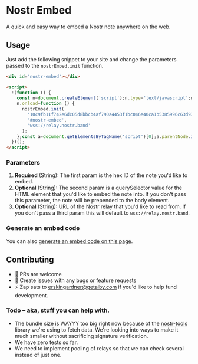 # Nostr Embed

A quick and easy way to embed a Nostr note anywhere on the web.

## Usage

Just add the following snippet to your site and change the parameters passed to the `nostrEmbed.init` function.

```html
<div id="nostr-embed"></div>

<script>
  !(function () {
    const n=document.createElement('script');n.type='text/javascript';n.async=!0;n.src='https://cdn.jsdelivr.net/gh/nostrband/nostr-embed@latest/dist/nostr-embed.js';
    n.onload=function () {
      nostrEmbed.init(
        '10c9fb11f742e6dc05d8bbcb4af790a4453f1bc046e40ca1b5385996c63d93ba',
        '#nostr-embed',
        'wss://relay.nostr.band'
      );
    };const a=document.getElementsByTagName('script')[0];a.parentNode.insertBefore(n, a);
  })();
</script>
```

### Parameters
1. **Required** (String): The first param is the hex ID of the note you'd like to embed.
2. **Optional** (String): The second param is a querySelector value for the HTML element that you'd like to embed the note into. If you don't pass this parameter, the note will be prepended to the body element.
3. **Optional** (String): URL of the Nostr relay that you'd like to read from. If you don't pass a third param this will default to `wss://relay.nostr.band`.

### Generate an embed code
You can also [generate an embed code on this page](https://embed.nostr.band).
## Contributing

* 👷 PRs are welcome
* 💬 Create issues with any bugs or feature requests
* ⚡ Zap sats to erskingardner@getalby.com if you'd like to help fund development.

### Todo – aka, stuff you can help with.

* The bundle size is WAYYY too big right now because of the [nostr-tools](https://github.com/nbd-wtf/nostr-tools) library we're using to fetch data. We're looking into ways to make it much smaller without sacrificing signature verification.
* We have zero tests so far.
* We need to implement pooling of relays so that we can check several instead of just one.
